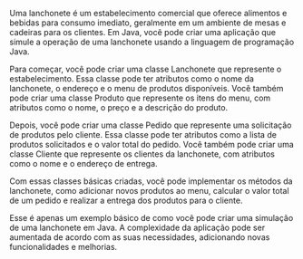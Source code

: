 Uma lanchonete é um estabelecimento comercial que oferece alimentos e bebidas para consumo imediato, geralmente em um ambiente de mesas e cadeiras para os clientes. Em Java, você pode criar uma aplicação que simule a operação de uma lanchonete usando a linguagem de programação Java.

Para começar, você pode criar uma classe Lanchonete que represente o estabelecimento. Essa classe pode ter atributos como o nome da lanchonete, o endereço e o menu de produtos disponíveis. Você também pode criar uma classe Produto que represente os itens do menu, com atributos como o nome, o preço e a descrição do produto.

Depois, você pode criar uma classe Pedido que represente uma solicitação de produtos pelo cliente. Essa classe pode ter atributos como a lista de produtos solicitados e o valor total do pedido. Você também pode criar uma classe Cliente que represente os clientes da lanchonete, com atributos como o nome e o endereço de entrega.

Com essas classes básicas criadas, você pode implementar os métodos da lanchonete, como adicionar novos produtos ao menu, calcular o valor total de um pedido e realizar a entrega dos produtos para o cliente.

Esse é apenas um exemplo básico de como você pode criar uma simulação de uma lanchonete em Java. A complexidade da aplicação pode ser aumentada de acordo com as suas necessidades, adicionando novas funcionalidades e melhorias.
